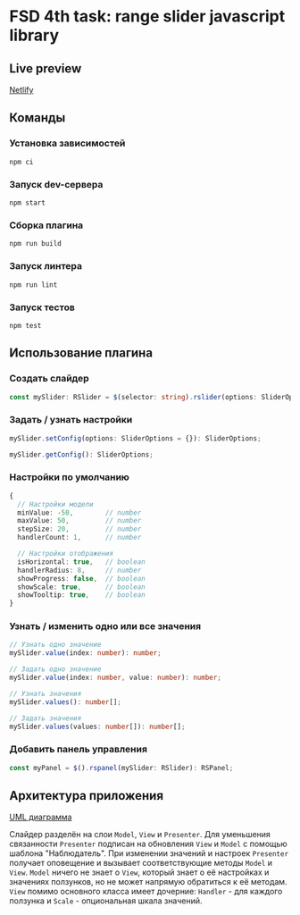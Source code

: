 # FSD 4th task: range slider javascript library

## Live preview

[Netlify](https://peaceful-joliot-362591.netlify.app/demo.html)

## Команды

### Установка зависимостей

```
npm ci
```

### Запуск dev-сервера

```
npm start
```

### Сборка плагина

```
npm run build
```

### Запуск линтера

```
npm run lint
```

### Запуск тестов

```
npm test
```

## Использование плагина

### Создать слайдер

```typescript
const mySlider: RSlider = $(selector: string).rslider(options: SliderOptions);
```

### Задать / узнать настройки

```typescript
mySlider.setConfig(options: SliderOptions = {}): SliderOptions;

mySlider.getConfig(): SliderOptions;
```

### Настройки по умолчанию

```typescript
{
  // Настройки модели
  minValue: -50,        // number
  maxValue: 50,         // number
  stepSize: 20,         // number
  handlerCount: 1,      // number

  // Настройки отображения
  isHorizontal: true,   // boolean
  handlerRadius: 8,     // number
  showProgress: false,  // boolean
  showScale: true,      // boolean
  showTooltip: true,    // boolean
}
```

### Узнать / изменить одно или все значения

```typescript
// Узнать одно значение
mySlider.value(index: number): number;

// Задать одно значение
mySlider.value(index: number, value: number): number;

// Узнать значения
mySlider.values(): number[];

// Задать значения
mySlider.values(values: number[]): number[];
```

### Добавить панель управления

```typescript
const myPanel = $().rspanel(mySlider: RSlider): RSPanel;
```

## Архитектура приложения

<!-- TODO update diagram -->

[UML диаграмма](https://viewer.diagrams.net/?highlight=0000ff&edit=_blank&layers=1&nav=1&title=fsd4uml.drawio#Uhttps%3A%2F%2Fraw.githubusercontent.com%2Frsilivestr%2FFSD4thTask%2Fmaster%2Ffsd4uml.drawio)

Слайдер разделён на слои `Model`, `View` и `Presenter`. Для уменьшения связанности `Presenter` подписан на обновления `View` и `Model` с помощью шаблона "Наблюдатель". При изменении значений и настроек `Presenter` получает оповещение и вызывает соответствующие методы `Model` и `View`. `Model` ничего не знает о `View`, который знает о её настройках и значениях ползунков, но не может напрямую обратиться к её методам. `View` помимо основного класса имеет дочерние: `Handler` - для каждого ползунка и `Scale` - опциональная шкала значений.
